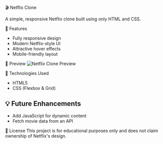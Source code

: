 🎬 Netflix Clone

A simple, responsive Netflix clone built using only HTML and CSS.

📌 Features
- Fully responsive design
- Modern Netflix-style UI
- Attractive hover effects
- Mobile-friendly layout

📸 Preview
![Netflix Clone Preview]() 

🚀 Technologies Used
- HTML5
- CSS (Flexbox & Grid)


## 💡 Future Enhancements
- Add JavaScript for dynamic content
- Fetch movie data from an API

📝 License
This project is for educational purposes only and does not claim ownership of Netflix's design.



